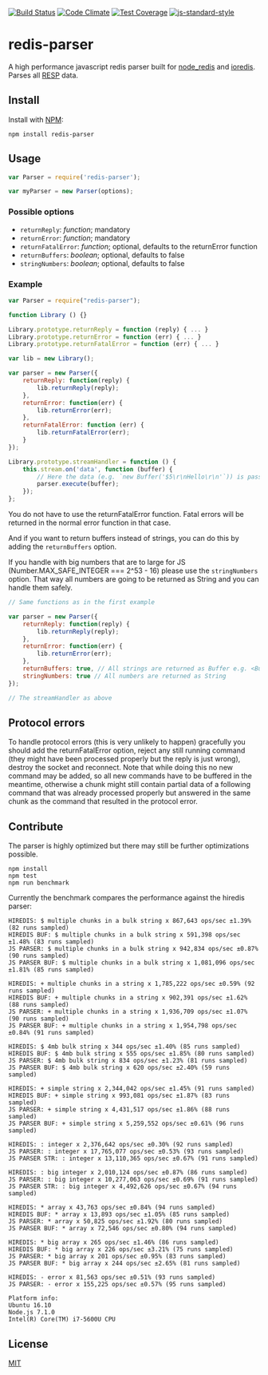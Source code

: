 [![Build Status](https://travis-ci.org/NodeRedis/node-redis-parser.png?branch=master)](https://travis-ci.org/NodeRedis/node-redis-parser)
[![Code Climate](https://codeclimate.com/github/NodeRedis/node-redis-parser/badges/gpa.svg)](https://codeclimate.com/github/NodeRedis/node-redis-parser)
[![Test Coverage](https://codeclimate.com/github/NodeRedis/node-redis-parser/badges/coverage.svg)](https://codeclimate.com/github/NodeRedis/node-redis-parser/coverage)
[![js-standard-style](https://img.shields.io/badge/code%20style-standard-brightgreen.svg)](http://standardjs.com/)

# redis-parser

A high performance javascript redis parser built for [node_redis](https://github.com/NodeRedis/node_redis) and [ioredis](https://github.com/luin/ioredis). Parses all [RESP](http://redis.io/topics/protocol) data.

## Install

Install with [NPM](https://npmjs.org/):

    npm install redis-parser

## Usage

```js
var Parser = require('redis-parser');

var myParser = new Parser(options);
```

### Possible options

* `returnReply`: *function*; mandatory
* `returnError`: *function*; mandatory
* `returnFatalError`: *function*; optional, defaults to the returnError function
* `returnBuffers`: *boolean*; optional, defaults to false
* `stringNumbers`: *boolean*; optional, defaults to false

### Example

```js
var Parser = require("redis-parser");

function Library () {}

Library.prototype.returnReply = function (reply) { ... }
Library.prototype.returnError = function (err) { ... }
Library.prototype.returnFatalError = function (err) { ... }

var lib = new Library();

var parser = new Parser({
    returnReply: function(reply) {
        lib.returnReply(reply);
    },
    returnError: function(err) {
        lib.returnError(err);
    },
    returnFatalError: function (err) {
        lib.returnFatalError(err);
    }
});

Library.prototype.streamHandler = function () {
    this.stream.on('data', function (buffer) {
        // Here the data (e.g. `new Buffer('$5\r\nHello\r\n'`)) is passed to the parser and the result is passed to either function depending on the provided data.
        parser.execute(buffer);
    });
};
```
You do not have to use the returnFatalError function. Fatal errors will be returned in the normal error function in that case.

And if you want to return buffers instead of strings, you can do this by adding the `returnBuffers` option.

If you handle with big numbers that are to large for JS (Number.MAX_SAFE_INTEGER === 2^53 - 16) please use the `stringNumbers` option. That way all numbers are going to be returned as String and you can handle them safely.

```js
// Same functions as in the first example

var parser = new Parser({
    returnReply: function(reply) {
        lib.returnReply(reply);
    },
    returnError: function(err) {
        lib.returnError(err);
    },
    returnBuffers: true, // All strings are returned as Buffer e.g. <Buffer 48 65 6c 6c 6f>
    stringNumbers: true // All numbers are returned as String
});

// The streamHandler as above
```

## Protocol errors

To handle protocol errors (this is very unlikely to happen) gracefully you should add the returnFatalError option, reject any still running command (they might have been processed properly but the reply is just wrong), destroy the socket and reconnect. Note that while doing this no new command may be added, so all new commands have to be buffered in the meantime, otherwise a chunk might still contain partial data of a following command that was already processed properly but answered in the same chunk as the command that resulted in the protocol error.

## Contribute

The parser is highly optimized but there may still be further optimizations possible.

    npm install
    npm test
    npm run benchmark

Currently the benchmark compares the performance against the hiredis parser:

    HIREDIS: $ multiple chunks in a bulk string x 867,643 ops/sec ±1.39% (82 runs sampled)
    HIREDIS BUF: $ multiple chunks in a bulk string x 591,398 ops/sec ±1.48% (83 runs sampled)
    JS PARSER: $ multiple chunks in a bulk string x 942,834 ops/sec ±0.87% (90 runs sampled)
    JS PARSER BUF: $ multiple chunks in a bulk string x 1,081,096 ops/sec ±1.81% (85 runs sampled)

    HIREDIS: + multiple chunks in a string x 1,785,222 ops/sec ±0.59% (92 runs sampled)
    HIREDIS BUF: + multiple chunks in a string x 902,391 ops/sec ±1.62% (88 runs sampled)
    JS PARSER: + multiple chunks in a string x 1,936,709 ops/sec ±1.07% (90 runs sampled)
    JS PARSER BUF: + multiple chunks in a string x 1,954,798 ops/sec ±0.84% (91 runs sampled)

    HIREDIS: $ 4mb bulk string x 344 ops/sec ±1.40% (85 runs sampled)
    HIREDIS BUF: $ 4mb bulk string x 555 ops/sec ±1.85% (80 runs sampled)
    JS PARSER: $ 4mb bulk string x 834 ops/sec ±1.23% (81 runs sampled)
    JS PARSER BUF: $ 4mb bulk string x 620 ops/sec ±2.40% (59 runs sampled)

    HIREDIS: + simple string x 2,344,042 ops/sec ±1.45% (91 runs sampled)
    HIREDIS BUF: + simple string x 993,081 ops/sec ±1.87% (83 runs sampled)
    JS PARSER: + simple string x 4,431,517 ops/sec ±1.86% (88 runs sampled)
    JS PARSER BUF: + simple string x 5,259,552 ops/sec ±0.61% (96 runs sampled)

    HIREDIS: : integer x 2,376,642 ops/sec ±0.30% (92 runs sampled)
    JS PARSER: : integer x 17,765,077 ops/sec ±0.53% (93 runs sampled)
    JS PARSER STR: : integer x 13,110,365 ops/sec ±0.67% (91 runs sampled)

    HIREDIS: : big integer x 2,010,124 ops/sec ±0.87% (86 runs sampled)
    JS PARSER: : big integer x 10,277,063 ops/sec ±0.69% (91 runs sampled)
    JS PARSER STR: : big integer x 4,492,626 ops/sec ±0.67% (94 runs sampled)

    HIREDIS: * array x 43,763 ops/sec ±0.84% (94 runs sampled)
    HIREDIS BUF: * array x 13,893 ops/sec ±1.05% (85 runs sampled)
    JS PARSER: * array x 50,825 ops/sec ±1.92% (80 runs sampled)
    JS PARSER BUF: * array x 72,546 ops/sec ±0.80% (94 runs sampled)

    HIREDIS: * big array x 265 ops/sec ±1.46% (86 runs sampled)
    HIREDIS BUF: * big array x 226 ops/sec ±3.21% (75 runs sampled)
    JS PARSER: * big array x 201 ops/sec ±0.95% (83 runs sampled)
    JS PARSER BUF: * big array x 244 ops/sec ±2.65% (81 runs sampled)

    HIREDIS: - error x 81,563 ops/sec ±0.51% (93 runs sampled)
    JS PARSER: - error x 155,225 ops/sec ±0.57% (95 runs sampled)

    Platform info:
    Ubuntu 16.10
    Node.js 7.1.0
    Intel(R) Core(TM) i7-5600U CPU

## License

[MIT](./LICENSE)

